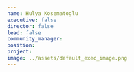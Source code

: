 ```yaml
---
name: Hulya Kosematoglu
executive: false
director: false
lead: false
community_manager:   
position:  
project:  
image: ../assets/default_exec_image.png
---
```

